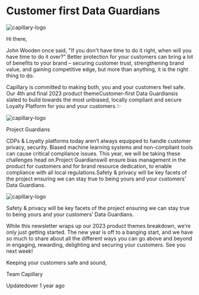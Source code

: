 # Customer first Data Guardians

![capillary-logo](https://s3.amazonaws.com/fileservice.in/intouch_creative_assets/ff3ea5da-5eca-49ac-91c7-74c0eef9.png)

Hi there,

John Wooden once said, "If you don't have time to do it right, when will you have time to do it over?" Better protection for your customers can bring a lot of benefits to your brand – securing customer trust, strengthening brand value, and gaining competitive edge, but more than anything, it is the right thing to do.

Capillary is committed to making both, you and your customers feel safe. Our 4th and final 2023 product themeCustomer-first Data Guardiansis slated to build towards the most unbiased, locally compliant and secure Loyalty Platform for you and your customers.✨

![capillary-logo](https://s3.amazonaws.com/fileservice.in/intouch_creative_assets/f6da5eba-529d-40f2-9695-82899f41.png)

Project Guardians

CDPs & Loyalty platforms today aren’t always equipped to handle customer privacy, security. Biased machine learning systems and non-compliant tools can cause critical compliance issues. This year, we will be taking these challenges head on.Project Guardianswill ensure bias management in the product for customers and for brand resource dedication, to enable compliance with all local regulations.Safety & privacy will be key facets of the project ensuring we can stay true to being yours and your customers’ Data Guardians.

![capillary-logo](https://s3.amazonaws.com/fileservice.in/intouch_creative_assets/6a7da983-aaab-4ade-bb83-86e123ae.png)

Safety & privacy will be key facets of the project ensuring we can stay true to being yours and your customers’ Data Guardians.

While this newsletter wraps up our 2023 product themes breakdown, we’re only just getting started. The new year is off to a banging start, and we have so much to share about all the different ways you can go above and beyond in engaging, rewarding, delighting and securing your customers. See you next week!

Keeping your customers safe and sound,

Team Capillary

Updatedover 1 year ago